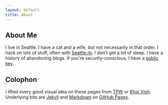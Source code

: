 ```yaml
---
layout: default
title: About
---
```


<style>
li.about { display:none; }
li.toys { border-left: 0; }
</style>

## About Me

I live in Seattle. I have a cat and a wife, but not necessarily in that order. I hack on lots of stuff, often with [Seattle.rb][]. I don't get a lot of sleep. I have a history of abandoning blogs. If you're security-conscious, I have a [public key][].

[Seattle.rb]: http://www.seattlerb.org
[public key]: /personal/jbarnette.txt

## Colophon

I lifted every good visual idea on these pages from [TPW][] or [Khoi Vinh][]. Underlying bits are [Jekyll][] and [Markdown][] on [GitHub Pages][].

[TPW]:          http://github.com/mojombo
[Khoi Vinh]:    http://www.subtraction.com
[Jekyll]:       http://github.com/mojombo/jekyll
[Markdown]:     http://daringfireball.net/projects/markdown
[GitHub Pages]: http://github.com/blog/272-github-pages
